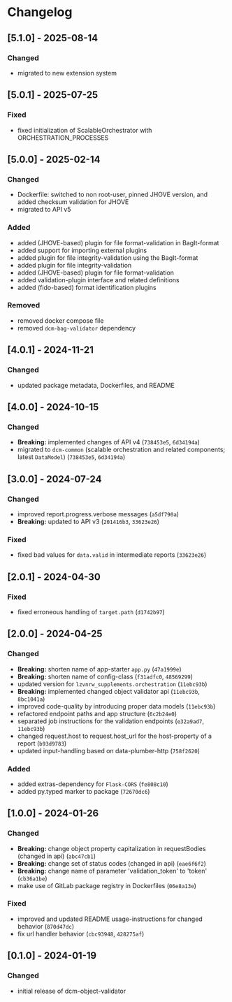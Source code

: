# Changelog

## [5.1.0] - 2025-08-14

### Changed

- migrated to new extension system

## [5.0.1] - 2025-07-25

### Fixed

- fixed initialization of ScalableOrchestrator with ORCHESTRATION_PROCESSES

## [5.0.0] - 2025-02-14

### Changed

- Dockerfile: switched to non root-user, pinned JHOVE version, and added checksum validation for JHOVE
- migrated to API v5

### Added

- added (JHOVE-based) plugin for file format-validation in BagIt-format
- added support for importing external plugins
- added plugin for file integrity-validation using the BagIt-format
- added plugin for file integrity-validation
- added (JHOVE-based) plugin for file format-validation
- added validation-plugin interface and related definitions
- added (fido-based) format identification plugins

### Removed

- removed docker compose file
- removed `dcm-bag-validator` dependency

## [4.0.1] - 2024-11-21

### Changed

- updated package metadata, Dockerfiles, and README

## [4.0.0] - 2024-10-15

### Changed

- **Breaking:** implemented changes of API v4 (`738453e5`, `6d34194a`)
- migrated to `dcm-common` (scalable orchestration and related components; latest `DataModel`) (`738453e5`, `6d34194a`)

## [3.0.0] - 2024-07-24

### Changed

- improved report.progress.verbose messages (`a5df790a`)
- **Breaking:** updated to API v3 (`201416b3`, `33623e26`)

### Fixed

- fixed bad values for `data.valid` in intermediate reports (`33623e26`)

## [2.0.1] - 2024-04-30

### Fixed

- fixed erroneous handling of `target.path` (`d1742b97`)

## [2.0.0] - 2024-04-25

### Changed
- **Breaking:** shorten name of app-starter `app.py` (`47a1999e`)
- **Breaking:** shorten name of config-class (`f31adfc0`, `48569299`)
- updated version for `lzvnrw_supplements.orchestration` (`11ebc93b`)
- **Breaking:** implemented changed object validator api (`11ebc93b`, `8bc1041a`)
- improved code-quality by introducing proper data models (`11ebc93b`)
- refactored endpoint paths and app structure (`6c2b24e0`)
- separated job instructions for the validation endpoints (`e32a9ad7`, `11ebc93b`)
- changed request.host to request.host_url for the host-property of a report (`b93d9783`)
- updated input-handling based on data-plumber-http (`758f2620`)

### Added

- added extras-dependency for `Flask-CORS` (`fe808c10`)
- added py.typed marker to package (`72670dc6`)

## [1.0.0] - 2024-01-26

### Changed

- **Breaking:** change object property capitalization in requestBodies (changed in api) (`abc47cb1`)
- **Breaking:** change set of status codes (changed in api) (`eae6f6f2`)
- **Breaking:** change name of parameter 'validation_token' to 'token' (`cb36a1be`)
- make use of GitLab package registry in Dockerfiles (`06e8a13e`)

### Fixed

- improved and updated README usage-instructions for changed behavior (`870d47dc`) 
- fix url handler behavior (`cbc93948`, `428275af`)

## [0.1.0] - 2024-01-19

### Changed

- initial release of dcm-object-validator